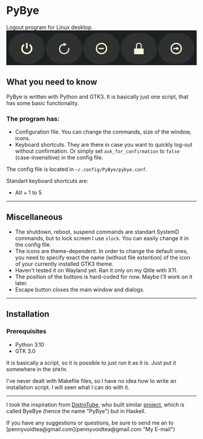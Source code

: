 # PyBye
Logout program for Linux desktop.
![Screenshot](/Screenshot/PyBye-window.png "App. window")
## What you need to know

PyBye is written with Python and GTK3. It is basically just one script, that has some basic functionality. 

### The program has:
- Configuration file. You can change the commands, size of the window, icons.
- Keyboard shortcuts. They are there in case you want to quickly log-out without confirmation. Or simply set `ask_for_confirmation` to `false` (case-insensitive) in the config file.

The config file is located in `~/.config/PyBye/pybye.conf`. 

Standart keyboard shortcuts are:
- Alt + 1 to 5

****

## Miscellaneous
* The shutdown, reboot, suspend commands are standart SystemD commands, but to lock screen I use `slock`. You can easily change it in the config file.
* The icons are theme-dependent. In order to change the default ones, you need to specify exact the name (without file extention) of the icon of your currently installed GTK3 theme. 
* Haven't tested it on Wayland yet. Ran it only on my Qtile with X11.
* The position of the buttons is hard-coded for now. Maybe I'll work on it later.
* Escape button closes the main window and dialogs.

****

## Installation

### Prerequisites
- Python 3.10
- GTK 3.0

It is basically a script, so it is possible to just run it as it is. Just put it somewhere in the `$PATH`. 
<p>I've never dealt with Makefile files, so I have no idea how to write an installation script. I will seen what I can do with it.</p>

*****

I took the inspiration from [DistroTube](https://www.youtube.com/c/DistroTube "Derek Taylor's chanel"), who built similar [project](https://gitlab.com/dwt1/byebye "ByeBye on GitLab"), which is called ByeBye (hence the name "PyBye") but in Haskell.
<p>If you have any suggestions or questions, be sure to send me an to [pennyvoidtea@gmail.com](pennyvoidtea@gmail.com "My E-mail")</p>